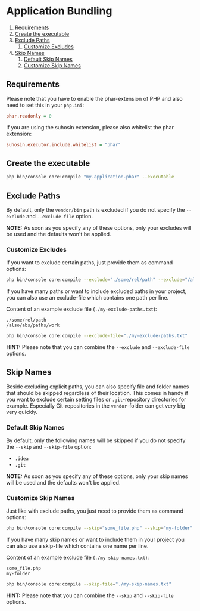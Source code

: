 # Application Bundling

1. [Requirements](#requirements)
2. [Create the executable](#create-the-executable)
3. [Exclude Paths](#exclude-paths)
    1. [Customize Excludes](#customize-excludes)
4. [Skip Names](#skip-names)
    1. [Default Skip Names](#default-skip-names)
    1. [Customize Skip Names](#customize-skip-names)

## Requirements

Please note that you have to enable the phar-extension of PHP and also need to set this in your `php.ini`:

```ini
phar.readonly = 0
```

If you are using the suhosin extension, please also whitelist the phar extension:

```ini
suhosin.executor.include.whitelist = "phar"
```

## Create the executable

```bash
php bin/console core:compile "my-application.phar" --executable
```

## Exclude Paths

By default, only the `vendor/bin` path is excluded if you do not specify the `--exclude` and `--exclude-file` option.

**NOTE:** As soon as you specify any of these options, only your excludes will be used and the defaults won't be
applied.

### Customize Excludes

If you want to exclude certain paths, just provide them as command options:

```bash
php bin/console core:compile --exclude="./some/rel/path" --exclude="/also/abs/paths/work"
```

If you have many paths or want to include excluded paths in your project, you can also use an exclude-file which
contains one path per line.

Content of an example exclude file (`./my-exclude-paths.txt`):

```text
./some/rel/path
/also/abs/paths/work
```

```bash
php bin/console core:compile --exclude-file="./my-exclude-paths.txt"
```

**HINT:** Please note that you can combine the `--exclude` and `--exclude-file` options.

## Skip Names

Beside excluding explicit paths, you can also specify file and folder names that should be skipped regardless of their
location. This comes in handy if you want to exclude certain setting files or `.git`-repository directories for example.
Especially Git-repositories in the `vendor`-folder can get very big very quickly.

### Default Skip Names

By default, only the following names will be skipped if you do not specify the `--skip` and `--skip-file` option:

* `.idea`
* `.git`

**NOTE:** As soon as you specify any of these options, only your skip names will be used and the defaults won't be
applied.

### Customize Skip Names

Just like with exclude paths, you just need to provide them as command options:

```bash
php bin/console core:compile --skip="some_file.php" --skip="my-folder"
```

If you have many skip names or want to include them in your project you can also use a skip-file which contains one name
per line.

Content of an example exclude file (`./my-skip-names.txt`):

```text
some_file.php
my-folder
```

```bash
php bin/console core:compile --skip-file="./my-skip-names.txt"
```

**HINT:** Please note that you can combine the `--skip` and `--skip-file` options.
